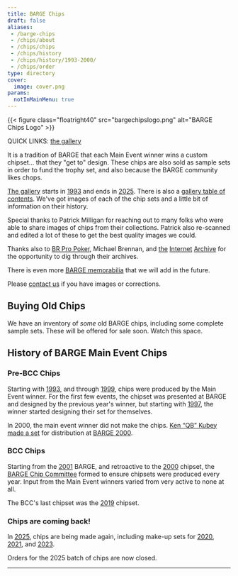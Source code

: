 ```yaml
---
title: BARGE Chips
draft: false
aliases: 
 - /barge-chips
 - /chips/about
 - /chips/chips
 - /chips/history
 - /chips/history/1993-2000/
 - /chips/order
type: directory
cover:
  image: cover.png
params:
  notInMainMenu: true
---
```


{{< figure class="floatright40" src="bargechipslogo.png" alt="BARGE Chips Logo" >}}

QUICK LINKS:  [the gallery](gallery/)

It is a tradition of BARGE that each Main Event winner wins a custom
chipset... that they "get to" design.  These chips are also sold as sample sets
in order to fund the trophy set, and also because the BARGE community likes
chops.

[The gallery](gallery/) starts in [1993](gallery/1993/) and ends in
[2025](gallery/2025/).  There is also a [gallery table of contents](toc/).
We've got images of each of the chip sets and a little bit of information on
their history.

Special thanks to Patrick Milligan for reaching out to many folks who were
able to share images of chips from their collections.  Patrick also re-scanned and
edited a lot of these to get the best quality images we could.

Thanks also to
[BR Pro Poker](https://brpropoker.com/),
Michael Brennan,
and 
[the](https://web.archive.org/web/20120811021227/http://bargechips.acesquared.com/)
[Internet](https://web.archive.org/web/20120623142829/http://www.pokerart.com/)
[Archive](https://web.archive.org/web/20180902101041/https://bargechips.org/)
for the opportunity to dig through their archives.

There is even more [BARGE memorabilia](../memorabilia/) that we will add in the future.

Please [contact us](mailto:tim.showalter@gmail.com) if you have images or
corrections.

## Buying Old Chips

We have an inventory of *some* old BARGE chips, including some complete sample
sets.  These will be offered for sale soon.  Watch this space.

## History of BARGE Main Event Chips

### Pre-BCC Chips

Starting with [1993](gallery/1993), and through [1999](gallery/1999), chips
were produced by the Main Event winner.  For the first few events, the chipset
was presented at BARGE and designed by the previous year's winner, but starting
with [1997](gallery/1997), the winner started designing their set for
themselves.

In 2000, the main event winner did not make the chips.  [Ken &#8220;QB&#8221;
Kubey](/tags/qb/) [made a set](gallery/2000-qb/) for distribution at
[BARGE 2000](../../barge/2000/).

### BCC Chips

Starting from the [2001](gallery/2001/) BARGE, and retroactive to the
[2000](gallery/2000-bcc/) chipset, the [BARGE Chip Committee](bcc/) 
formed to ensure chipsets were produced every year. Input from the Main Event
winners varied from very active to none at all.

The BCC's last chipset was the [2019](gallery/2019/) chipset.

### Chips are coming back!

In [2025](gallery/2025/), chips are being made again, including make-up sets for
[2020](gallery/2020/), 
[2021](gallery/2021/), and
[2023](gallery/2023/).

Orders for the 2025 batch of chips are now closed.

-----

